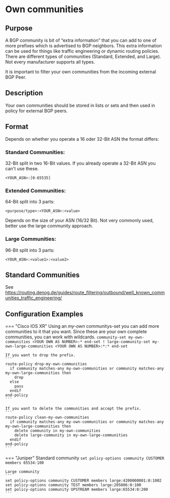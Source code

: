 # Own communities

## Purpose
A BGP community is bit of “extra information” that you can add to one of more prefixes which is advertised to BGP neighbors. This extra information can be used for things like traffic engineering or dynamic routing policies.
There are different types of communities (Standard, Extended, and Large). Not every manufacturer supports all types.

It is important to filter your own communities from the incoming external BGP Peer.

## Description
Your own communities should be stored in lists or sets and then used in policy for external BGP peers.

## Format
Depends on whether you operate a 16 oder 32-Bit ASN the format differs:

### Standard Communities:
32-Bit split in two 16-Bit values. If you already operate a 32-Bit ASN you can't use these.
   ```
   <YOUR_ASN>:[0-65535]
   ```
### Extended Communities:
64-Bit split into 3 parts:
   ```
   <purpose/type>:<YOUR_ASN>:<value>
   ```
Depends on the size of your ASN (16/32 Bit). Not very commonly used, better use the large community approach.

### Large Communities:
96-Bit split into 3 parts:
   ```
   <YOUR_ASN>:<value1>:<value2>
   ```

## Standard Communities
 See https://routing.denog.de/guides/route_filtering/outbound/well_known_communities_traffic_engineering/

## Configuration Examples

=== "Cisco IOS XR"
    Using an *my-own* communitys-set you can add  more communities to it that you want. Since these are your own complete communities, you can work with wildcards.
    ```
    community-set my-own-communities
      <YOUR OWN AS NUMBER>:*
    end-set
    !
    large-community-set my-own-large-communities
      <YOUR OWN AS NUMBER>:*:*
    end-set
    ```
    
    If you want to drop the prefix.
    ```
    route-policy drop-my-own-communities
      if community matches-any my-own-communities or community matches-any my-own-large-communities then
        drop
      else
        pass
      endif
    end-policy
    ```

    If you want to delete the communities and accept the prefix.
    ```
    route-policy clean-my-own-communities
      if community matches-any my-own-communities or community matches-any my-own-large-communities then
        delete community in my-own-communities
        delete large-community in my-own-large-communities
      endif
    end-policy
    ```

=== "Juniper"
    Standard community
    ```
    set policy-options community CUSTOMER members 65534:100
    ```
    
    Large community
    ```
    set policy-options community CUSTOMER members large:4200000001:0:1002
    set policy-options community TEST members large:205806:0:100
    set policy-options community UPSTREAM members large:65534:0:200
    ```


